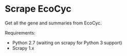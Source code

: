 # Scrape EcoCyc

Get all the gene and summaries from EcoCyc.

Requirements:

- Python 2.7 (waiting on scrapy for Python 3 support)
- Scrapy 1.x
